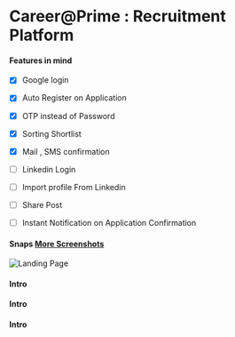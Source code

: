 # Career@Prime : Recruitment Platform  
#### Features in mind
- [x] Google login
- [x] Auto Register on Application
- [x] OTP instead of Password
- [x] Sorting Shortlist
- [x] Mail , SMS confirmation 

- [ ] Linkedin Login
- [ ] Import profile From Linkedin
- [ ] Share Post
- [ ] Instant Notification on Application Confirmation

#### Snaps [More Screenshots](https://github.com/Tuurash/JobPortal/tree/master/ScreenShots/Img)

![Landing Page](https://github.com/Tuurash/JobPortal/blob/master/ScreenShots/Landing.gif)

#### Intro

#### Intro

#### Intro
